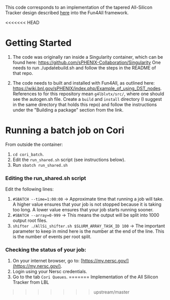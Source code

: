 This code corresponds to an implementation of the tapered All-Silicon Tracker design described [here](https://indico.bnl.gov/event/7892/contributions/36938/attachments/27856/42740/20200430-EICUG_Tracking_WG_-_eRD16.pdf) into the Fun4All framework.

<<<<<<< HEAD
# Getting Started
1. The code was originally ran inside a Singularity container, which can be found here:
https://github.com/sPHENIX-Collaboration/Singularity
One needs to run ./updatebuild.sh and follow the steps in the README of that repo.

2. The code needs to built and installed with Fun4All, as outlined here: https://wiki.bnl.gov/sPHENIX/index.php/Example_of_using_DST_nodes. References to <sourcedir> for this repository mean `g4lblvtx/src/`, where one should see the autogen.sh file. Create a `build` and `install` directory (I suggest in the same directory that holds this repo) and follow the instructions under the "Building a package" section from the link.

# Running a batch job on Cori
From outside the container:
1. `cd cori_batch`.
2. Edit the `run_shared.sh` script (see instructions below).
3. Run `sbatch run_shared.sh`

### Editing the run_shared.sh script

Edit the following lines:
1. `#SBATCH --time=1:00:00` -> Approximate time that running a job will take. A higher value ensures that your job is not stopped because it is taking too long. A lower value ensures that your job starts running sooner.
2. `#SBATCH --array=0-999` -> This means the output will be split into 1000 output root files.
3. `shifter ./AllSi_shifter.sh $SLURM_ARRAY_TASK_ID 100` -> The important parameter to keep in mind here is the number at the end of the line. This is the number of events per root split. 

### Checking the status of your job:

1. On your internet browser, go to: [https://my.nersc.gov/](https://my.nersc.gov/).
2. Login using your Nersc credentials.
3. Go to the tab `Cori Queues`.
=======
Implementation of the All Silicon Tracker from LBL
>>>>>>> upstream/master
